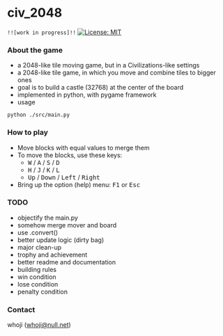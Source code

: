 # civ_2048
`!![work in progress]!!`
[![License: MIT](https://img.shields.io/badge/License-MIT-yellow.svg)](https://opensource.org/licenses/MIT)

### About the game
* a 2048-like tile moving game, but in a Civilizations-like settings
* a 2048-like tile game, in which you move and combine tiles to bigger ones
* goal is to build a castle (32768) at the center of the board
* implemented in python, with pygame framework
* usage
```
python ./src/main.py
```

### How to play
* Move blocks with equal values to merge them
* To move the blocks, use these keys: 
  * <kbd>W</kbd> / <kbd>A</kbd> / <kbd>S</kbd> / <kbd>D</kbd>
  * <kbd>H</kbd> / <kbd>J</kbd> / <kbd>K</kbd> / <kbd>L</kbd>
  * <kbd>Up</kbd> / <kbd>Down</kbd> / <kbd>Left</kbd> / <kbd>Right</kbd>
* Bring up the option (help) menu: <kbd>F1</kbd> or <kbd>Esc</kbd>

### TODO
* objectify the main.py
* somehow merge mover and board
* use .convert()
* better update logic (dirty bag)
* major clean-up
* trophy and achievement
* better readme and documentation
* building rules
* win condition
* lose condition
* penalty condition

### Contact
whoji (whoji@null.net)
